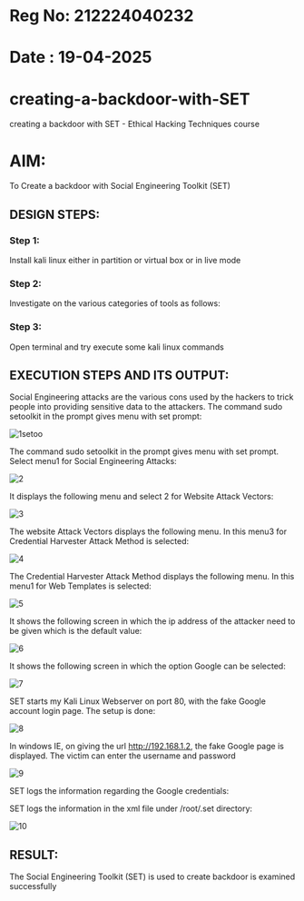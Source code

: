 # Reg No: 212224040232 
# Date  : 19-04-2025
# creating-a-backdoor-with-SET
creating a backdoor with SET - Ethical Hacking Techniques course

# AIM:
To Create a backdoor with Social Engineering Toolkit (SET)

## DESIGN STEPS:

### Step 1:

Install kali linux either in partition or virtual box or in live mode


### Step 2:

Investigate on the various categories of tools as follows:

### Step 3:

Open terminal and try execute some kali linux commands

## EXECUTION STEPS AND ITS OUTPUT:
Social Engineering attacks are the various cons used by the hackers to trick people into providing sensitive data to the attackers. 
The command sudo setoolkit in the prompt gives menu with set prompt:

![1setoo](https://github.com/user-attachments/assets/1fbb053a-1a6f-4a89-b316-376861efe59b)

The command sudo setoolkit in the prompt gives menu with set prompt. Select menu1 for Social Engineering Attacks:

![2](https://github.com/user-attachments/assets/2cf06711-c6fb-4bc8-94bc-6ee44d38323b)

It displays the following menu and select 2 for Website Attack Vectors:

![3](https://github.com/user-attachments/assets/212b46fe-354c-4825-b653-47c5feaf0d16)

The website Attack Vectors displays the following menu. In this menu3 for Credential Harvester Attack Method is selected:

![4](https://github.com/user-attachments/assets/ebc379d3-fcd8-4fdc-ba62-a96fc7e510bb)

The Credential Harvester Attack Method displays the following menu. In this menu1 for Web Templates is selected:

![5](https://github.com/user-attachments/assets/60009a56-316e-49c8-94ca-79e237afeb93)

It shows the following screen in which the ip address of the attacker need to be given which is the default value:

![6](https://github.com/user-attachments/assets/a7b48bb6-754f-4240-b12a-df54dd691d21)

It shows the following screen in which the option Google can be selected:

![7](https://github.com/user-attachments/assets/d644bca6-33ae-45c4-b319-029135887e7a)

SET starts my Kali Linux Webserver on port 80, with the fake Google account login page. The setup is done:

![8](https://github.com/user-attachments/assets/feb28464-8782-4f94-ba7c-63ec43d9a25b)

In windows IE, on giving the url http://192.168.1.2, the fake Google page is displayed. The victim can enter the username and password

![9](https://github.com/user-attachments/assets/47cfd00b-2329-4f00-a507-91297d6c99ee)

SET logs the information regarding the Google credentials:

SET logs the information in the xml file under /root/.set directory:

![10](https://github.com/user-attachments/assets/f7aa0ef0-e9a9-4084-8d8f-61154bf5a62a)

## RESULT:
The Social Engineering Toolkit (SET) is used to create backdoor is  examined successfully
